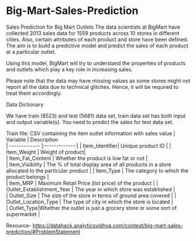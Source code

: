 # Big-Mart-Sales-Prediction

Sales Prediction for Big Mart Outlets
The data scientists at BigMart have collected 2013 sales data for 1559 products across 10 stores in different cities. Also, certain attributes of each product and store have been defined. The aim is to build a predictive model and predict the sales of each product at a particular outlet.

Using this model, BigMart will try to understand the properties of products and outlets which play a key role in increasing sales.

Please note that the data may have missing values as some stores might not report all the data due to technical glitches. Hence, it will be required to treat them accordingly. 



Data Dictionary

We have train (8523) and test (5681) data set, train data set has both input and output variable(s). You need to predict the sales for test data set.



Train file: CSV containing the item outlet information with sales value
| Variable      | Description     
| ------------- |:-------------:|
| Item_Identifier| 	Unique product ID |
| Item_Weight      | 		Weight of product|  
| Item_Fat_Content | Whether the product is low fat or not      |  
| Item_Visibility | The % of total display area of all products in a store allocated to the particular product      |
| Item_Type     |  The category to which the product belongs     |  
| Item_MRP | Maximum Retail Price (list price) of the product      |
| Outlet_Establishment_Year    |  The year in which store was established    |  
| Outlet_Size | The size of the store in terms of ground area covered     |
| Outlet_Location_Type      |   The type of city in which the store is located    |  
| Outlet_Type|Whether the outlet is just a grocery store or some sort of supermarket      |

Resource- https://datahack.analyticsvidhya.com/contest/big-mart-sales-prediction/#ProblemStatement
